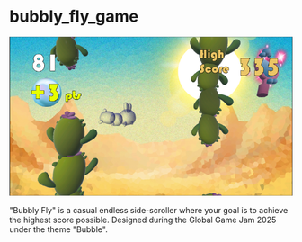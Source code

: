 # bubbly_fly_game
![Screenshot of the game](bubbly2.png)

"Bubbly Fly" is a casual endless side-scroller where your goal is to achieve the highest score possible. Designed during the Global Game Jam 2025 under the theme "Bubble".
